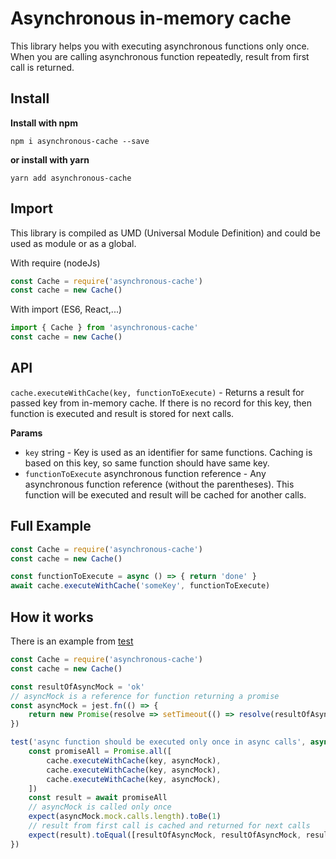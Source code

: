 # Asynchronous in-memory cache

This library helps you with executing asynchronous functions only once.
When you are calling asynchronous function repeatedly, result from first call is returned.

## Install

**Install with npm**

```npm i asynchronous-cache --save```

**or install with yarn**

```yarn add asynchronous-cache```

## Import

This library is compiled as UMD (Universal Module Definition) and could be used as module or as a global.

With require (nodeJs)

```js
const Cache = require('asynchronous-cache')
const cache = new Cache()
```

With import (ES6, React,...)

```js
import { Cache } from 'asynchronous-cache'
const cache = new Cache()
```

## API

`cache.executeWithCache(key, functionToExecute)` - Returns a result for passed key from in-memory cache. If there is no record for this key, then function is executed and result is stored for next calls.

**Params**
- `key` string - Key is used as an identifier for same functions. Caching is based on this key, so same function should have same key.
- `functionToExecute` asynchronous function reference - Any asynchronous function reference (without the parentheses). This function will be executed and result will be cached for another calls.

## Full Example

```js
const Cache = require('asynchronous-cache')
const cache = new Cache()

const functionToExecute = async () => { return 'done' }
await cache.executeWithCache('someKey', functionToExecute)
```

## How it works

There is an example from [test](./tests/Cache.test.ts)
```js
const Cache = require('asynchronous-cache')
const cache = new Cache()

const resultOfAsyncMock = 'ok'
// asyncMock is a reference for function returning a promise
const asyncMock = jest.fn(() => {
    return new Promise(resolve => setTimeout(() => resolve(resultOfAsyncMock), 50))
})

test('async function should be executed only once in async calls', async () => {
    const promiseAll = Promise.all([
        cache.executeWithCache(key, asyncMock),
        cache.executeWithCache(key, asyncMock),
        cache.executeWithCache(key, asyncMock),
    ])
    const result = await promiseAll
    // asyncMock is called only once
    expect(asyncMock.mock.calls.length).toBe(1)
    // result from first call is cached and returned for next calls
    expect(result).toEqual([resultOfAsyncMock, resultOfAsyncMock, resultOfAsyncMock])
})
```
